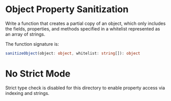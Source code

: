# Object Property Sanitization

Write a function that creates a partial copy of an object, which only includes
the fields, properties, and methods specified in a whitelist represented as an
array of strings.

The function signature is:

```typescript
sanitizeObject(object: object, whitelist: string[]): object
```

# No Strict Mode

Strict type check is disabled for this directory to enable property access via
indexing and strings.
